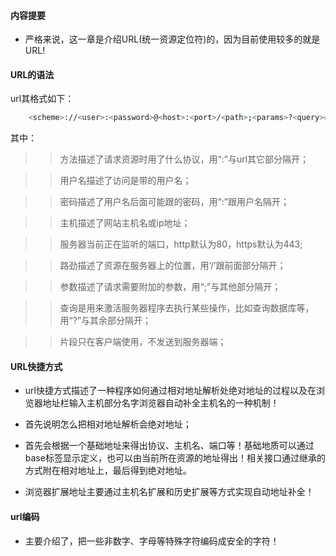 #### 内容提要

* 严格来说，这一章是介绍URL(统一资源定位符)的，因为目前使用较多的就是URL!

#### URL的语法

url其格式如下：

``` bash
	<scheme>://<user>:<password>@<host>:<port>/<path>;<params>?<query>#<frag>
```

其中：

>> 方法描述了请求资源时用了什么协议，用“:”与url其它部分隔开；

>> 用户名描述了访问是带的用户名；

>> 密码描述了用户名后面可能跟的密码，用“:”跟用户名隔开；

>> 主机描述了网站主机名或ip地址；

>> 服务器当前正在监听的端口，http默认为80，https默认为443;

>> 路劲描述了资源在服务器上的位置，用‘/’跟前面部分隔开；

>> 参数描述了请求需要附加的参数，用“;”与其他部分隔开；

>> 查询是用来激活服务器程序去执行某些操作，比如查询数据库等，用“?”与其余部分隔开；

>> 片段只在客户端使用，不发送到服务器端；






#### URL快捷方式

* url快捷方式描述了一种程序如何通过相对地址解析处绝对地址的过程以及在浏览器地址栏输入主机部分名字浏览器自动补全主机名的一种机制！

* 首先说明怎么把相对地址解析会绝对地址；

* 首先会根据一个基础地址来得出协议、主机名、端口等！基础地质可以通过base标签显示定义，也可以由当前所在资源的地址得出！相关接口通过继承的方式附在相对地址上，最后得到绝对地址。

* 浏览器扩展地址主要通过主机名扩展和历史扩展等方式实现自动地址补全！



#### url编码

* 主要介绍了，把一些非数字、字母等特殊字符编码成安全的字符！





